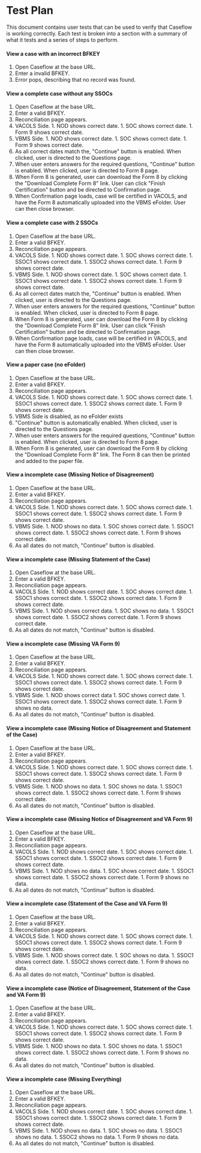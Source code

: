 # Test Plan

This document contains user tests that can be used to verify that Caseflow is working correctly. Each test is broken into a section with a summary of what it tests and a series of steps to perform.

#### View a case with an incorrect BFKEY

1. Open Caseflow at the base URL.
1. Enter a invalid BFKEY.
1. Error pops, describing that no record was found.

#### View a complete case without any SSOCs

1. Open Caseflow at the base URL.
1. Enter a valid BFKEY.
1. Reconciliation page appears.
  1. VACOLS Side.
    1. NOD shows correct date.
    1. SOC shows correct date.
    1. Form 9 shows correct date.
  1. VBMS Side.
    1. NOD shows correct date.
    1. SOC shows correct date.
    1. Form 9 shows correct date.
1. As all correct dates match the, "Continue" button is enabled. When clicked, user is directed to the Questions page.
1. When user enters answers for the required questions, "Continue" button is enabled.  When clicked, user is directed to Form 8 page.
1. When Form 8 is generated, user can download the Form 8 by clicking the "Download Complete Form 8" link.  User can click "Finish Certification" button and be directed to Confirmation page.
1. When Confirmation page loads, case will be certified in VACOLS, and have the Form 8 automatically uploaded into the VBMS eFolder.  User can then close browser.


#### View a complete case with 2 SSOCs

1. Open Caseflow at the base URL.
1. Enter a valid BFKEY.
1. Reconciliation page appears.
  1. VACOLS Side.
    1. NOD shows correct date.
    1. SOC shows correct date.
    1. SSOC1 shows correct date.
    1. SSOC2 shows correct date.
    1. Form 9 shows correct date.
  1. VBMS Side.
    1. NOD shows correct date.
    1. SOC shows correct date.
    1. SSOC1 shows correct date.
    1. SSOC2 shows correct date.
    1. Form 9 shows correct date.
1. As all correct dates match the, "Continue" button is enabled. When clicked, user is directed to the Questions page.
1. When user enters answers for the required questions, "Continue" button is enabled.  When clicked, user is directed to Form 8 page.
1. When Form 8 is generated, user can download the Form 8 by clicking the "Download Complete Form 8" link.  User can click "Finish Certification" button and be directed to Confirmation page.
1. When Confirmation page loads, case will be certified in VACOLS, and have the Form 8 automatically uploaded into the VBMS eFolder.  User can then close browser.


#### View a paper case (no eFolder)

1. Open Caseflow at the base URL.
1. Enter a valid BFKEY.
1. Reconciliation page appears.
  1. VACOLS Side.
    1. NOD shows correct date.
    1. SOC shows correct date.
    1. SSOC1 shows correct date.
    1. SSOC2 shows correct date.
    1. Form 9 shows correct date.
  1. VBMS Side is disabled, as no eFolder exists
1. "Continue" button is automatically enabled. When clicked, user is directed to the Questions page.
1. When user enters answers for the required questions, "Continue" button is enabled.  When clicked, user is directed to Form 8 page.
1. When Form 8 is generated, user can download the Form 8 by clicking the "Download Complete Form 8" link.  The Form 8 can then be printed and added to the paper file.


#### View a incomplete case (Missing Notice of Disagreement)

1. Open Caseflow at the base URL.
1. Enter a valid BFKEY.
1. Reconciliation page appears.
  1. VACOLS Side.
    1. NOD shows correct date.
    1. SOC shows correct date.
    1. SSOC1 shows correct date.
    1. SSOC2 shows correct date.
    1. Form 9 shows correct date.
  1. VBMS Side.
    1. NOD shows no data.
    1. SOC shows correct date.
    1. SSOC1 shows correct date.
    1. SSOC2 shows correct date.
    1. Form 9 shows correct date.
1. As all dates do not match, "Continue" button is disabled.


#### View a incomplete case (Missing Statement of the Case)

1. Open Caseflow at the base URL.
1. Enter a valid BFKEY.
1. Reconciliation page appears.
  1. VACOLS Side.
    1. NOD shows correct date.
    1. SOC shows correct date.
    1. SSOC1 shows correct date.
    1. SSOC2 shows correct date.
    1. Form 9 shows correct date.
  1. VBMS Side.
    1. NOD shows correct data.
    1. SOC shows no data.
    1. SSOC1 shows correct date.
    1. SSOC2 shows correct date.
    1. Form 9 shows correct date.
1. As all dates do not match, "Continue" button is disabled.


#### View a incomplete case (Missing VA Form 9)

1. Open Caseflow at the base URL.
1. Enter a valid BFKEY.
1. Reconciliation page appears.
  1. VACOLS Side.
    1. NOD shows correct date.
    1. SOC shows correct date.
    1. SSOC1 shows correct date.
    1. SSOC2 shows correct date.
    1. Form 9 shows correct date.
  1. VBMS Side.
    1. NOD shows correct data
    1. SOC shows correct date.
    1. SSOC1 shows correct date.
    1. SSOC2 shows correct date.
    1. Form 9 shows no data.
1. As all dates do not match, "Continue" button is disabled.


#### View a incomplete case (Missing Notice of Disagreement and Statement of the Case)

1. Open Caseflow at the base URL.
1. Enter a valid BFKEY.
1. Reconciliation page appears.
  1. VACOLS Side.
    1. NOD shows correct date.
    1. SOC shows correct date.
    1. SSOC1 shows correct date.
    1. SSOC2 shows correct date.
    1. Form 9 shows correct date.
  1. VBMS Side.
    1. NOD shows no data.
    1. SOC shows no data.
    1. SSOC1 shows correct date.
    1. SSOC2 shows correct date.
    1. Form 9 shows correct date.
1. As all dates do not match, "Continue" button is disabled.



#### View a incomplete case (Missing Notice of Disagreement and VA Form 9)

1. Open Caseflow at the base URL.
1. Enter a valid BFKEY.
1. Reconciliation page appears.
  1. VACOLS Side.
    1. NOD shows correct date.
    1. SOC shows correct date.
    1. SSOC1 shows correct date.
    1. SSOC2 shows correct date.
    1. Form 9 shows correct date.
  1. VBMS Side.
    1. NOD shows no data.
    1. SOC shows correct date.
    1. SSOC1 shows correct date.
    1. SSOC2 shows correct date.
    1. Form 9 shows no data.
1. As all dates do not match, "Continue" button is disabled.


#### View a incomplete case (Statement of the Case and VA Form 9)

1. Open Caseflow at the base URL.
1. Enter a valid BFKEY.
1. Reconciliation page appears.
  1. VACOLS Side.
    1. NOD shows correct date.
    1. SOC shows correct date.
    1. SSOC1 shows correct date.
    1. SSOC2 shows correct date.
    1. Form 9 shows correct date.
  1. VBMS Side.
    1. NOD shows correct date.
    1. SOC shows no data.
    1. SSOC1 shows correct date.
    1. SSOC2 shows correct date.
    1. Form 9 shows no data.
1. As all dates do not match, "Continue" button is disabled.


#### View a incomplete case (Notice of Disagreement, Statement of the Case and VA Form 9)

1. Open Caseflow at the base URL.
1. Enter a valid BFKEY.
1. Reconciliation page appears.
  1. VACOLS Side.
    1. NOD shows correct date.
    1. SOC shows correct date.
    1. SSOC1 shows correct date.
    1. SSOC2 shows correct date.
    1. Form 9 shows correct date.
  1. VBMS Side.
    1. NOD shows no data.
    1. SOC shows no data.
    1. SSOC1 shows correct date.
    1. SSOC2 shows correct date.
    1. Form 9 shows no data.
1. As all dates do not match, "Continue" button is disabled.


#### View a incomplete case (Missing Everything)

1. Open Caseflow at the base URL.
1. Enter a valid BFKEY.
1. Reconciliation page appears.
  1. VACOLS Side.
    1. NOD shows correct date.
    1. SOC shows correct date.
    1. SSOC1 shows correct date.
    1. SSOC2 shows correct date.
    1. Form 9 shows correct date.
  1. VBMS Side.
    1. NOD shows no data.
    1. SOC shows no data.
    1. SSOC1 shows no data.
    1. SSOC2 shows no data.
    1. Form 9 shows no data.
1. As all dates do not match, "Continue" button is disabled.
